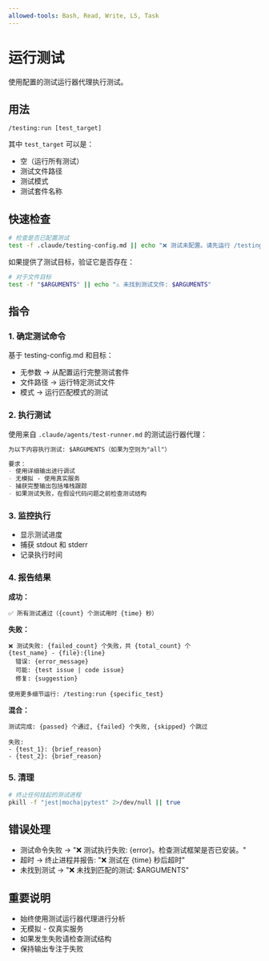 ```yaml
---
allowed-tools: Bash, Read, Write, LS, Task
---
```


# 运行测试

使用配置的测试运行器代理执行测试。

## 用法
```
/testing:run [test_target]
```

其中 `test_target` 可以是：
- 空（运行所有测试）
- 测试文件路径
- 测试模式
- 测试套件名称

## 快速检查

```bash
# 检查是否已配置测试
test -f .claude/testing-config.md || echo "❌ 测试未配置。请先运行 /testing:prime"
```

如果提供了测试目标，验证它是否存在：
```bash
# 对于文件目标
test -f "$ARGUMENTS" || echo "⚠️ 未找到测试文件: $ARGUMENTS"
```

## 指令

### 1. 确定测试命令

基于 testing-config.md 和目标：
- 无参数 → 从配置运行完整测试套件
- 文件路径 → 运行特定测试文件
- 模式 → 运行匹配模式的测试

### 2. 执行测试

使用来自 `.claude/agents/test-runner.md` 的测试运行器代理：

```markdown
为以下内容执行测试: $ARGUMENTS（如果为空则为"all"）

要求：
- 使用详细输出进行调试
- 无模拟 - 使用真实服务
- 捕获完整输出包括堆栈跟踪
- 如果测试失败，在假设代码问题之前检查测试结构
```

### 3. 监控执行

- 显示测试进度
- 捕获 stdout 和 stderr
- 记录执行时间

### 4. 报告结果

**成功：**
```
✅ 所有测试通过（{count} 个测试用时 {time} 秒）
```

**失败：**
```
❌ 测试失败: {failed_count} 个失败，共 {total_count} 个
{test_name} - {file}:{line}
  错误: {error_message}
  可能: {test issue | code issue}
  修复: {suggestion}

使用更多细节运行: /testing:run {specific_test}
```

**混合：**
```
测试完成: {passed} 个通过, {failed} 个失败, {skipped} 个跳过

失败:
- {test_1}: {brief_reason}
- {test_2}: {brief_reason}
```

### 5. 清理

```bash
# 终止任何挂起的测试进程
pkill -f "jest|mocha|pytest" 2>/dev/null || true
```

## 错误处理

- 测试命令失败 → "❌ 测试执行失败: {error}。检查测试框架是否已安装。"
- 超时 → 终止进程并报告: "❌ 测试在 {time} 秒后超时"
- 未找到测试 → "❌ 未找到匹配的测试: $ARGUMENTS"

## 重要说明

- 始终使用测试运行器代理进行分析
- 无模拟 - 仅真实服务
- 如果发生失败请检查测试结构
- 保持输出专注于失败